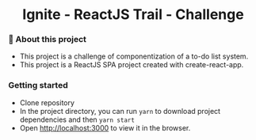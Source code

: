 <h1 align="center"> Ignite - ReactJS Trail - Challenge</h1>


### 🚀 About this project
 - This project is a challenge of componentization of a to-do list system. 
 - This project is a ReactJS SPA project created with create-react-app.

### Getting started
 - Clone repository
 - In the project directory, you can run `yarn` to download project dependencies and then `yarn start`
 - Open [http://localhost:3000](http://localhost:3000) to view it in the browser.
